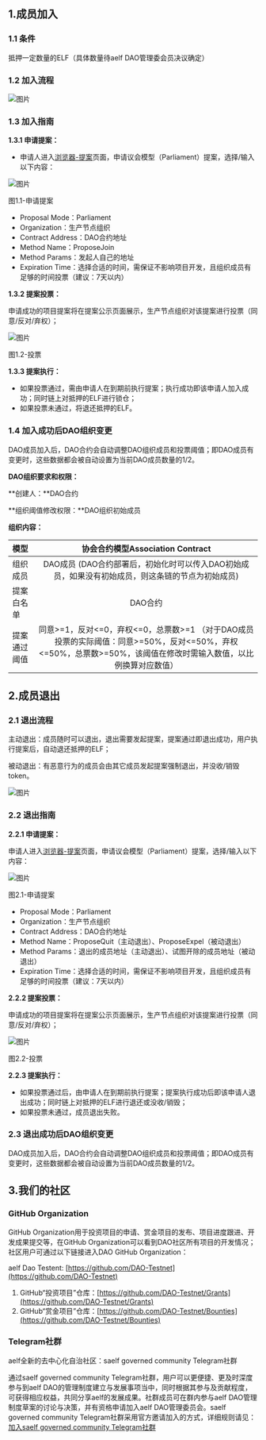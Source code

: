 ## 1.成员加入
### 1.1 条件
抵押一定数量的ELF（具体数量待aelf DAO管理委会员决议确定）

### 1.2 加入流程
![图片](https://uploader.shimo.im/f/Ql1hCYAvZ38AJUn2.png!thumbnail)

### 1.3 加入指南
**1.3.1 申请提案：**

* 申请人进入[浏览器-提案](https://explorer-test.aelf.io/proposal?#https%3A%2F%2Fexplorer-test.aelf.io%2Fviewer%2Fproposal.html%3Frandom%3D7b08e671%23%2Fapply)页面，申请议会模型（Parliament）提案，选择/输入以下内容：

![图片](https://uploader.shimo.im/f/mj7GU0GI1Pw6iino.png!thumbnail)

图1.1-申请提案

* Proposal Mode：Parliament
* Organization：生产节点组织
* Contract Address：DAO合约地址
* Method Name：ProposeJoin
* Method Params：发起人自己的地址
* Expiration Time：选择合适的时间，需保证不影响项目开发，且组织成员有足够的时间投票（建议：7天以内）

**1.3.2 提案投票：**

申请成功的项目提案将在提案公示页面展示，生产节点组织对该提案进行投票（同意/反对/弃权）；

![图片](https://uploader.shimo.im/f/0DxzhY7reFwu5dtV.png!thumbnail)

图1.2-投票

**1.3.3 提案执行：**

* 如果投票通过，需由申请人在到期前执行提案；执行成功即该申请人加入成功；同时链上对抵押的ELF进行锁仓；
* 如果投票未通过，将退还抵押的ELF。
### 1.4 加入成功后DAO组织变更
DAO成员加入后，DAO合约会自动调整DAO组织成员和投票阈值；即DAO成员有变更时，这些数据都会被自动设置为当前DAO成员数量的1/2。

**DAO组织要求和权限：**

**创建人：**DAO合约

**组织阈值修改权限：**DAO组织初始成员

**组织内容：**

| 模型 | 协会合约模型Association Contract | 
|:----|:----:|
| 组织成员   | DAO成员 (DAO合约部署后，初始化时可以传入DAO初始成员，如果没有初始成员，则这条链的节点为初始成员) | 
| 提案白名单   | DAO合约   | 
| 提案通过阈值   | 同意>=1，反对<=0，弃权<=0，总票数>=1  （对于DAO成员投票的实际阈值：同意>=50%，反对<=50%，弃权<=50%，总票数>=50%，该阈值在修改时需输入数值，以比例换算对应数值）   | 


## 2.成员退出
### 2.1 退出流程
主动退出：成员随时可以退出，退出需要发起提案，提案通过即退出成功，用户执行提案后，自动退还抵押的ELF；

被动退出：有恶意行为的成员会由其它成员发起提案强制退出，并没收/销毁 token。

![图片](https://uploader.shimo.im/f/2Qf0TUgyL5AWprbV.png!thumbnail)

### 2.2 退出指南
**2.2.1 申请提案：**

申请人进入[浏览器-提案](https://explorer-test.aelf.io/proposal?#https%3A%2F%2Fexplorer-test.aelf.io%2Fviewer%2Fproposal.html%3Frandom%3D7b08e671%23%2Fapply)页面，申请议会模型（Parliament）提案，选择/输入以下内容：

![图片](https://uploader.shimo.im/f/qLWt2gUk4Ugo6ZVH.png!thumbnail)

图2.1-申请提案

* Proposal Mode：Parliament
* Organization：生产节点组织
* Contract Address：DAO合约地址
* Method Name：ProposeQuit（主动退出）、ProposeExpel（被动退出）
* Method Params：退出的成员地址（主动退出）、试图开除的成员地址（被动退出）
* Expiration Time：选择合适的时间，需保证不影响项目开发，且组织成员有足够的时间投票（建议：7天以内）

**2.2.2 提案投票：**

申请成功的项目提案将在提案公示页面展示，生产节点组织对该提案进行投票（同意/反对/弃权）；

![图片](https://uploader.shimo.im/f/0DxzhY7reFwu5dtV.png!thumbnail)

图2.2-投票

**2.2.3 提案执行：**

* 如果投票通过后，由申请人在到期前执行提案；提案执行成功后即该申请人退出成功；同时链上对抵押的ELF进行退还或没收/销毁；
* 如果投票未通过，成员退出失败。
### 2.3 退出成功后DAO组织变更
DAO成员加入后，DAO合约会自动调整DAO组织成员和投票阈值；即DAO成员有变更时，这些数据都会被自动设置为当前DAO成员数量的1/2。


## 3.我们的社区
### GitHub Organization
GitHub Organization用于投资项目的申请、赏金项目的发布、项目进度跟进、开发成果提交等，在GitHub Organization可以看到DAO社区所有项目的开发情况；社区用户可通过以下链接进入DAO GitHub Organization：

aelf Dao Testent: [https://github.com/DAO-Testnet](https://github.com/DAO-Testnet)

1. GitHub“投资项目”仓库：[https://github.com/DAO-Testnet/Grants](https://github.com/DAO-Testnet/Grants)
2. GitHub“赏金项目”仓库：[https://github.com/DAO-Testnet/Bounties](https://github.com/DAO-Testnet/Bounties)
### Telegram社群
aelf全新的去中心化自治社区：saelf governed community Telegram社群

通过saelf governed community Telegram社群，用户可以更便捷、更及时深度参与到aelf DAO的管理制度建立与发展事项当中，同时根据其参与及贡献程度，可获得相应权益，共同分享aelf的发展成果。社群成员可在群内参与aelf DAO管理制度草案的讨论与决策，并有资格申请加入aelf DAO管理委员会。saelf governed community Telegram社群采用官方邀请加入的方式，详细规则请见：[加入saelf governed community Telegram社群](https://mp.weixin.qq.com/s/kCuMGk2IPiQQHeF9w_YSFQ)


